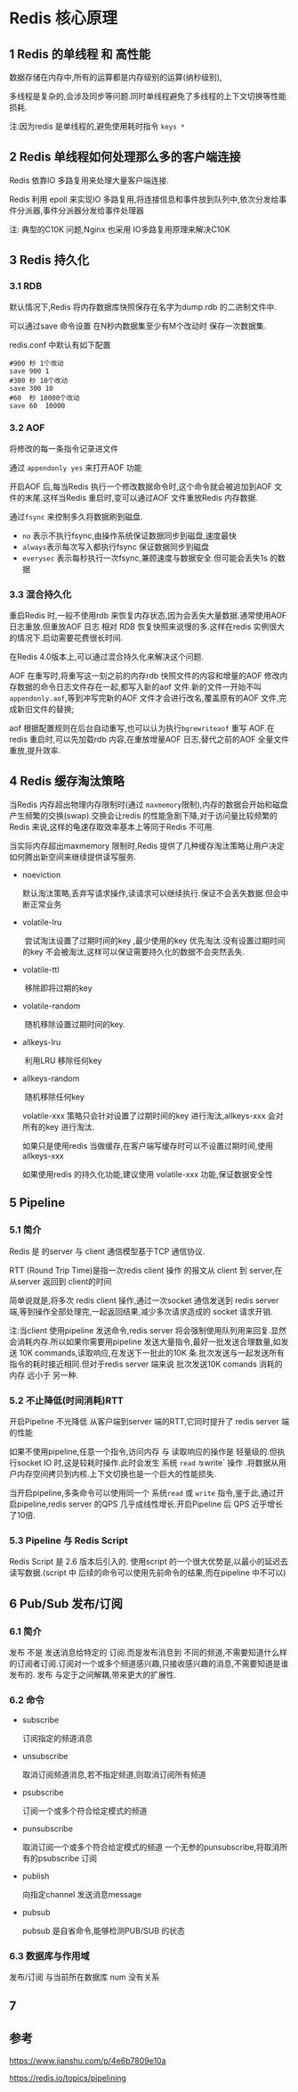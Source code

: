 # Redis 核心原理

## 1 Redis 的单线程 和 高性能

数据存储在内存中,所有的运算都是内存级别的运算(纳秒级别),

多线程是复杂的,会涉及同步等问题.同时单线程避免了多线程的上下文切换等性能损耗.

注:因为redis 是单线程的,避免使用耗时指令 `keys *`

## 2 Redis 单线程如何处理那么多的客户端连接

Redis 依靠IO 多路复用来处理大量客户端连接.

Redis 利用 epoll 来实现IO 多路复用,将连接信息和事件放到队列中,依次分发给事件分派器,事件分派器分发给事件处理器

注: 典型的C10K 问题,Nginx 也采用 IO多路复用原理来解决C10K

##  3 Redis 持久化

### 3.1 RDB

默认情况下,Redis 将内存数据库快照保存在名字为dump.rdb 的二进制文件中.

可以通过save 命令设置 在N秒内数据集至少有M个改动时 保存一次数据集.

redis.conf 中默认有如下配置

```
#900 秒 1个改动
save 900 1
#300 秒 10个改动
save 300 10
#60  秒 10000个改动
save 60  10000
```



### 3.2 AOF

将修改的每一条指令记录进文件

通过 `appendonly yes` 来打开AOF 功能

开启AOF 后,每当Redis 执行一个修改数据命令时,这个命令就会被追加到AOF 文件的末尾.这样当Redis 重启时,变可以通过AOF 文件重放Redis 内存数据.

通过`fsync` 来控制多久将数据刷到磁盘.

- `no` 		表示不执行fsync,由操作系统保证数据同步到磁盘,速度最快
- `always`表示每次写入都执行fsync 保证数据同步到磁盘
- `everysec` 表示每秒执行一次fsync,兼顾速度与数据安全.但可能会丢失1s 的数据

### 3.3 混合持久化

重启Redis 时,一般不使用rdb 来恢复内存状态,因为会丢失大量数据.通常使用AOF 日志重放.但重放AOF 日志 相对 RDB 恢复快照来说慢的多.这样在redis 实例很大的情况下.启动需要花费很长时间.

在Redis 4.0版本上,可以通过混合持久化来解决这个问题.

AOF 在重写时,将重写这一刻之前的内存rdb 快照文件的内容和增量的AOF 修改内存数据的命令日志文件存在一起,都写入新的aof 文件.新的文件一开始不叫 `appendonly.aof`,等到冲写完新的AOF 文件才会进行改名,覆盖原有的AOF 文件,完成新旧文件的替换;

aof 根据配置规则在后台自动重写,也可以认为执行`bgrewriteaof` 重写 AOF.在redis 重启时,可以先加载rdb 内容,在重放增量AOF 日志,替代之前的AOF 全量文件重放,提升效率.

## 4 Redis 缓存淘汰策略

当Redis 内存超出物理内存限制时(通过 `maxmemory`限制),内存的数据会开始和磁盘产生频繁的交换(swap).交换会让redis 的性能急剧下降,对于访问量比较频繁的Redis 来说,这样的龟速存取效率基本上等同于Redis 不可用.

当实际内存超出maxmemory 限制时,Redis 提供了几种缓存淘汰策略让用户决定如何腾出新空间来继续提供读写服务.

- noeviction

  ​	默认淘汰策略,丢弃写请求操作,读请求可以继续执行.保证不会丢失数据.但会中断正常业务

- volatile-lru

  ​	尝试淘汰设置了过期时间的key ,最少使用的key 优先淘汰.没有设置过期时间的key 不会被淘汰,这样可以保证需要持久化的数据不会突然丢失.

- volatile-ttl

  ​	移除即将过期的key

- volatile-random

  ​	随机移除设置过期时间的key.

- allkeys-lru

  ​	利用LRU 移除任何key

- allkeys-random

  ​	随机移除任何key

  volatile-xxx 策略只会针对设置了过期时间的key 进行淘汰,allkeys-xxx 会对所有的key 进行淘汰.

  如果只是使用redis 当做缓存,在客户端写缓存时可以不设置过期时间,使用allkeys-xxx

  如果使用redis 的持久化功能,建议使用 volatile-xxx 功能,保证数据安全性

## 5 Pipeline

### 5.1 简介

Redis 是 的server 与 client 通信模型基于TCP 通信协议.

RTT (Round Trip Time)是指一次redis client 操作 的报文从 client 到 server,在从server 返回到 client的时间

简单说就是,将多次 redis client 操作,通过一次socket 通信发送到 redis server 端,等到操作全部处理完,一起返回结果,减少多次请求造成的 socket 请求开销.

注:当client 使用pipeline 发送命令,redis server 将会强制使用队列用来回复.显然会消耗内存.所以如果你需要用pipeline 发送大量指令,最好一批发送合理数量,如发送 10K commands,读取响应,在发送下一批此的10K 条.批次发送与一起发送所有指令的耗时接近相同.但对于redis server 端来说 批次发送10K comands 消耗的内存 远小于 另一种.

### 5.2 不止降低(时间消耗)RTT

开启Pipeline 不光降低 从客户端到server 端的RTT,它同时提升了 redis server 端的性能

如果不使用pipeline,任意一个指令,访问内存 与 读取响应的操作是 轻量级的.但执行socket IO 时,这是较耗时操作.此时会发生 系统 `read` ` 与 `write` 操作 .将数据从用户内存空间拷贝到内核.上下文切换也是一个巨大的性能损失.

当开启pipeline,多条命令可以使用同一个 系统`read` 或 `write` 指令,鉴于此,通过开启pipeline,redis server 的QPS 几乎成线性增长.开启Pipeline 后 QPS 近乎增长了10倍.

### 5.3 Pipeline 与 Redis Script

Redis Script 是 2.6 版本后引入的. 使用script 的一个很大优势是,以最小的延迟去读写数据.(script 中 后续的命令可以使用先前命令的结果,而在pipeline 中不可以)

## 6 Pub/Sub 发布/订阅

### 6.1 简介

发布 不是 发送消息给特定的 订阅.而是发布消息到 不同的频道,不需要知道什么样的订阅者订阅.订阅对一个或多个频道感兴趣,只接收感兴趣的消息,不需要知道是谁发布的. 发布 与定于之间解耦,带来更大的扩展性.

### 6.2 命令

- subscribe  			

  订阅指定的频道消息

- unsubscribe          

  取消订阅频道消息,若不指定频道,则取消订阅所有频道

- psubscribe            

  订阅一个或多个符合给定模式的频道

- punsubscribe        

  取消订阅一个或多个符合给定模式的频道  一个无参的punsubscribe,将取消所有的psubscribe 订阅 

- publish

  向指定channel 发送消息message

- pubsub

  pubsub 是自省命令,能够检测PUB/SUB 的状态

### 6.3 数据库与作用域

发布/订阅 与当前所在数据库 num 没有关系

## 7 

## 参考

https://www.jianshu.com/p/4e6b7809e10a

https://redis.io/topics/pipelining